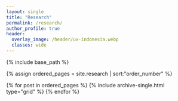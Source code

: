 ```yaml
---
layout: single
title: "Research"
permalink: /research/
author_profile: true
header:
  overlay_image: /header/ux-indonesia.webp
  classes: wide
---
```



<nbsp>

{% include base_path %}

{% assign ordered_pages = site.research | sort:"order_number" %}

{% for post in ordered_pages %}
  {% include archive-single.html type="grid" %}
{% endfor %}
